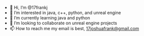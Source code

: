 - 👋 Hi, I’m @17frankj
- 👀 I’m interested in java, c++, python, and unreal engine
- 🌱 I’m currently learning java and python
- 💞️ I’m looking to collaborate on unreal engine projects 
- 📫 How to reach me my email is best, 17joshuafrank@gmail.com

<!---
17frankj/17frankj is a ✨ special ✨ repository because its `README.md` (this file) appears on your GitHub profile.
You can click the Preview link to take a look at your changes.
--->

